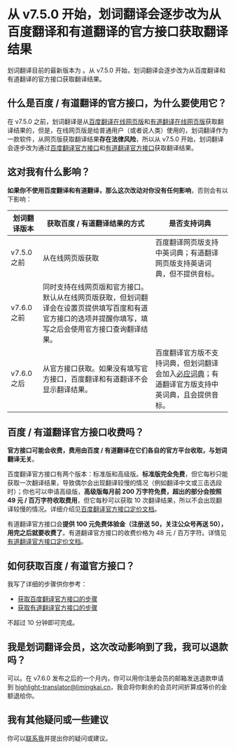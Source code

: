 <global-header />

# 从 v7.5.0 开始，划词翻译会逐步改为从百度翻译和有道翻译的官方接口获取翻译结果

划词翻译目前的最新版本为 <LatestVersion />。从 v7.5.0 开始，划词翻译会逐步改为从百度翻译和有道翻译的官方接口获取翻译结果。

## 什么是百度 / 有道翻译的官方接口，为什么要使用它？

在 v7.5.0 之前，划词翻译是从[百度翻译在线网页版](https://fanyi.baidu.com)和[有道翻译在线网页版](http://fanyi.youdao.com)获取翻译结果的，但是，在线网页版是给普通用户（或者说人类）使用的，划词翻译作为一款软件，从网页版获取翻译结果**存在法律风险**，所以从 v7.5.0 开始，划词翻译会逐步改为通过[百度翻译官方接口](https://fanyi-api.baidu.com/product/11)和[有道翻译官方接口](http://ai.youdao.com/product-fanyi-text.s)获取翻译结果。

## 这对我有什么影响？

**如果你不使用百度翻译和有道翻译，那么这次改动对你没有任何影响**，否则会有以下影响：

|划词翻译版本|获取百度 / 有道翻译结果的方式|是否支持词典|
|-|------------|---------|
|v7.5.0 之前|从在线网页版获取 |  百度翻译网页版支持中英词典；有道翻译网页版支持英语词典，但不提供音标。  |
| v7.6.0 之前| 同时支持在线网页版和官方接口。默认从在线网页版获取，但划词翻译会在设置页提供填写百度和有道官方接口的选项并提醒你填写，填写之后会使用官方接口查询翻译结果。| |
| v7.6.0 之后| 从官方接口获取。如果没有填写官方接口，百度翻译和有道翻译不会显示翻译结果。 | 百度翻译官方版不支持词典，但划词翻译会加入[必应词典](https://cn.bing.com/dict/)；有道翻译官方版支持中英词典，且会提供音标。|

## 百度 / 有道翻译官方接口收费吗？

**官方接口可能会收费，费用由百度 / 有道翻译在它们各自的官方平台收取，与划词翻译无关**。

百度翻译官方接口有两个版本：标准版和高级版。**标准版完全免费**，但它每秒只能获取一次翻译结果，导致偶尔会出现翻译较慢的情况（例如翻译中文或三击选段时）；你也可以申请高级版，**高级版每月前 200 万字符免费，超出的部分会按照 49 元 / 百万字符收取费用**，但它每秒可以获取 10 次翻译结果，所以不会出现翻译较慢的情况。详细介绍见[百度翻译官方接口定价文档](https://fanyi-api.baidu.com/product/112)。

有道翻译官方接口会**提供 100 元免费体验金（注册送 50，关注公众号再送 50），用完之后就要收费了**。有道翻译官方接口的收费价格为 48 元 / 百万字符。详情见[有道翻译官方接口定价文档](http://ai.youdao.com/DOCSIRMA/html/%E8%87%AA%E7%84%B6%E8%AF%AD%E8%A8%80%E7%BF%BB%E8%AF%91/%E4%BA%A7%E5%93%81%E5%AE%9A%E4%BB%B7/%E6%96%87%E6%9C%AC%E7%BF%BB%E8%AF%91%E6%9C%8D%E5%8A%A1/%E6%96%87%E6%9C%AC%E7%BF%BB%E8%AF%91%E6%9C%8D%E5%8A%A1-%E4%BA%A7%E5%93%81%E5%AE%9A%E4%BB%B7.html)。

## 如何获取百度 / 有道官方接口？

我写了详细的步骤供你参考：

- [获取百度翻译官方接口的步骤](baidu-api.html)
- [获取有道翻译官方接口的步骤](youdao-api.html)

不超过 10 分钟即可完成。

## 我是划词翻译会员，这次改动影响到了我，我可以退款吗？

可以。在 v7.6.0 发布之后的一个月内，你可以用你注册会员的邮箱发送退款申请到 [highlight-translator@limingkai.cn](mailto:highlight-translator@limingkai.cn?subject=%E4%BC%9A%E5%91%98%E9%80%80%E6%AC%BE%E7%94%B3%E8%AF%B7)，我会将你剩余的会员时间折算成等价的金额退给你。

## 我有其他疑问或一些建议

你可以[联系我](issues.md)并提出你的疑问或建议。
